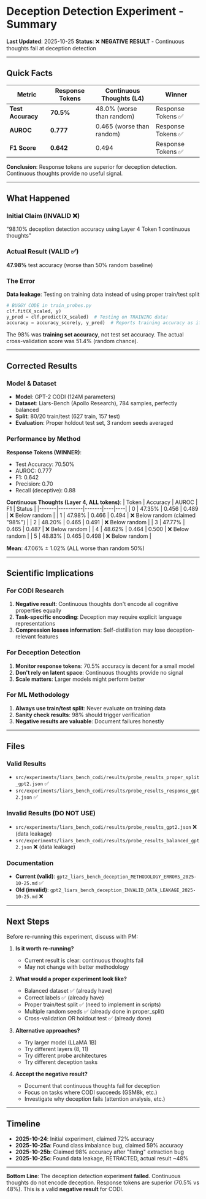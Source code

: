 # Deception Detection Experiment - Summary

**Last Updated**: 2025-10-25
**Status**: ❌ **NEGATIVE RESULT** - Continuous thoughts fail at deception detection

---

## Quick Facts

| Metric | Response Tokens | Continuous Thoughts (L4) | Winner |
|--------|----------------|-------------------------|--------|
| **Test Accuracy** | **70.5%** | 48.0% (worse than random) | Response Tokens ✅ |
| **AUROC** | **0.777** | 0.465 (worse than random) | Response Tokens ✅ |
| **F1 Score** | **0.642** | 0.494 | Response Tokens ✅ |

**Conclusion**: Response tokens are superior for deception detection. Continuous thoughts provide no useful signal.

---

## What Happened

### Initial Claim (INVALID ❌)
"98.10% deception detection accuracy using Layer 4 Token 1 continuous thoughts"

### Actual Result (VALID ✅)
**47.98%** test accuracy (worse than 50% random baseline)

### The Error
**Data leakage**: Testing on training data instead of using proper train/test split

```python
# BUGGY CODE in train_probes.py
clf.fit(X_scaled, y)
y_pred = clf.predict(X_scaled)  # Testing on TRAINING data!
accuracy = accuracy_score(y, y_pred)  # Reports training accuracy as if it's test
```

The 98% was **training set accuracy**, not test set accuracy. The actual cross-validation score was 51.4% (random chance).

---

## Corrected Results

### Model & Dataset
- **Model**: GPT-2 CODI (124M parameters)
- **Dataset**: Liars-Bench (Apollo Research), 784 samples, perfectly balanced
- **Split**: 80/20 train/test (627 train, 157 test)
- **Evaluation**: Proper holdout test set, 3 random seeds averaged

### Performance by Method

**Response Tokens (WINNER)**:
- Test Accuracy: 70.50%
- AUROC: 0.777
- F1: 0.642
- Precision: 0.70
- Recall (deceptive): 0.88

**Continuous Thoughts (Layer 4, ALL tokens)**:
| Token | Accuracy | AUROC | F1 | Status |
|-------|----------|-------|----|----|
| 0 | 47.35% | 0.456 | 0.489 | ❌ Below random |
| 1 | 47.98% | 0.466 | 0.494 | ❌ Below random (claimed "98%") |
| 2 | 48.20% | 0.465 | 0.491 | ❌ Below random |
| 3 | 47.77% | 0.465 | 0.487 | ❌ Below random |
| 4 | 48.62% | 0.464 | 0.500 | ❌ Below random |
| 5 | 48.83% | 0.465 | 0.498 | ❌ Below random |

**Mean**: 47.06% ± 1.02% (ALL worse than random 50%)

---

## Scientific Implications

### For CODI Research
1. **Negative result**: Continuous thoughts don't encode all cognitive properties equally
2. **Task-specific encoding**: Deception may require explicit language representations
3. **Compression losses information**: Self-distillation may lose deception-relevant features

### For Deception Detection
1. **Monitor response tokens**: 70.5% accuracy is decent for a small model
2. **Don't rely on latent space**: Continuous thoughts provide no signal
3. **Scale matters**: Larger models might perform better

### For ML Methodology
1. **Always use train/test split**: Never evaluate on training data
2. **Sanity check results**: 98% should trigger verification
3. **Negative results are valuable**: Document failures honestly

---

## Files

### Valid Results
- `src/experiments/liars_bench_codi/results/probe_results_proper_split_gpt2.json` ✅
- `src/experiments/liars_bench_codi/results/probe_results_response_gpt2.json` ✅

### Invalid Results (DO NOT USE)
- `src/experiments/liars_bench_codi/results/probe_results_gpt2.json` ❌ (data leakage)
- `src/experiments/liars_bench_codi/results/probe_results_balanced_gpt2.json` ❌ (data leakage)

### Documentation
- **Current (valid)**: `gpt2_liars_bench_deception_METHODOLOGY_ERRORS_2025-10-25.md` ✅
- **Old (invalid)**: `gpt2_liars_bench_deception_INVALID_DATA_LEAKAGE_2025-10-25.md` ❌

---

## Next Steps

Before re-running this experiment, discuss with PM:

1. **Is it worth re-running?**
   - Current result is clear: continuous thoughts fail
   - May not change with better methodology

2. **What would a proper experiment look like?**
   - Balanced dataset ✅ (already have)
   - Correct labels ✅ (already have)
   - Proper train/test split ✅ (need to implement in scripts)
   - Multiple random seeds ✅ (already done in proper_split)
   - Cross-validation OR holdout test ✅ (already done)

3. **Alternative approaches?**
   - Try larger model (LLaMA 1B)
   - Try different layers (8, 11)
   - Try different probe architectures
   - Try different deception tasks

4. **Accept the negative result?**
   - Document that continuous thoughts fail for deception
   - Focus on tasks where CODI succeeds (GSM8k, etc.)
   - Investigate why deception fails (attention analysis, etc.)

---

## Timeline

- **2025-10-24**: Initial experiment, claimed 72% accuracy
- **2025-10-25a**: Found class imbalance bug, claimed 59% accuracy
- **2025-10-25b**: Claimed 98% accuracy after "fixing" extraction bug
- **2025-10-25c**: Found data leakage, RETRACTED, actual result ~48%

---

**Bottom Line**: The deception detection experiment **failed**. Continuous thoughts do not encode deception. Response tokens are superior (70.5% vs 48%). This is a valid **negative result** for CODI.
